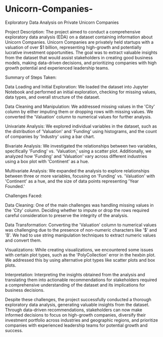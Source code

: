 # Unicorn-Companies-
Exploratory Data Analysis on Private Unicorn Companies 

Project Description:
The project aimed to conduct a comprehensive exploratory data analysis (EDA) on a dataset containing information about Unicorn Companies. Unicorn Companies are privately held startups with a valuation of over $1 billion, representing high-growth and potentially lucrative investment opportunities. The goal was to extract valuable insights from the dataset that would assist stakeholders in creating good business models, making data-driven decisions, and prioritizing companies with high growth potential and experienced leadership teams.

Summary of Steps Taken:

Data Loading and Initial Exploration: We loaded the dataset into Jupyter Notebook and performed an initial exploration, checking for missing values, data types, and overall structure of the dataset.

Data Cleaning and Manipulation: We addressed missing values in the 'City' column by either imputing them or dropping rows with missing values. We converted the 'Valuation' column to numerical values for further analysis.

Univariate Analysis: We explored individual variables in the dataset, such as the distribution of 'Valuation' and 'Funding' using histograms, and the count of companies by 'Industry' using a bar chart.

Bivariate Analysis: We investigated the relationships between two variables, specifically 'Funding' vs. 'Valuation,' using a scatter plot. Additionally, we analyzed how 'Funding' and 'Valuation' vary across different industries using a box plot with 'Continent' as a hue.

Multivariate Analysis: We expanded the analysis to explore relationships between three or more variables, focusing on 'Funding' vs. 'Valuation' with 'Continent' as a hue, and the size of data points representing 'Year Founded.'

Challenges Faced:

Data Cleaning: One of the main challenges was handling missing values in the 'City' column. Deciding whether to impute or drop the rows required careful consideration to preserve the integrity of the analysis.

Data Transformation: Converting the 'Valuation' column to numerical values was challenging due to the presence of non-numeric characters like '$' and 'B'. We had to use string manipulation techniques to extract numeric values and convert them.

Visualizations: While creating visualizations, we encountered some issues with certain plot types, such as the 'PolyCollection' error in the hexbin plot. We addressed this by using alternative plot types like scatter plots and box plots.

Interpretation: Interpreting the insights obtained from the analysis and translating them into actionable recommendations for stakeholders required a comprehensive understanding of the dataset and its implications for business decisions.

Despite these challenges, the project successfully conducted a thorough exploratory data analysis, generating valuable insights from the dataset. Through data-driven recommendations, stakeholders can now make informed decisions to focus on high-growth companies, diversify their investment portfolio across industries and geographic regions, and prioritize companies with experienced leadership teams for potential growth and success.
